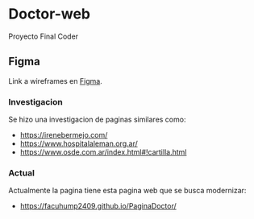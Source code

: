 # Doctor-web
Proyecto Final Coder

## Figma
Link a wireframes en [Figma](https://www.figma.com/file/x6SRWx2XeJv6XIKWLOzAQ2/Entrega-Wireframes?node-id=0%3A1&t=DYijKZggkU4LLP1G-1).

### Investigacion
Se hizo una investigacion de paginas similares como:
* https://irenebermejo.com/
* https://www.hospitalaleman.org.ar/
* https://www.osde.com.ar/index.html#!cartilla.html

### Actual
Actualmente la pagina tiene esta pagina web que se busca modernizar:
* https://facuhump2409.github.io/PaginaDoctor/